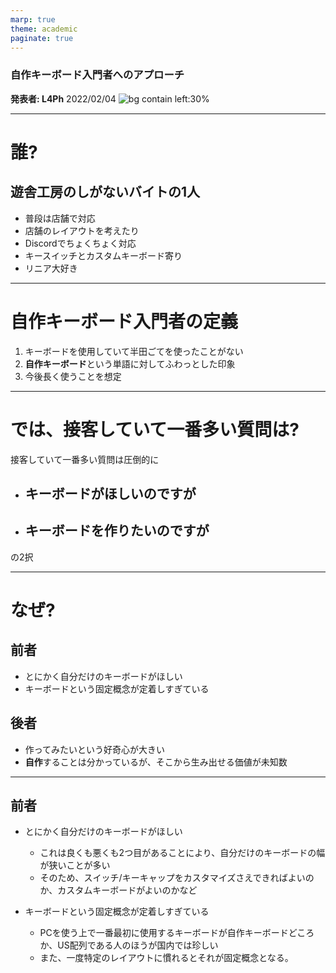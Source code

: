 ```yaml
---
marp: true
theme: academic
paginate: true
---
```

<!-- _class: lead -->
### 自作キーボード入門者へのアプローチ
**発表者: L4Ph**
2022/02/04
![bg contain left:30%](https://github.com/marp-team/marp/raw/main/marp-dark.png)

---
<!-- _header: 自己紹介 -->
<!-- _class: lead -->

# 誰?
## 遊舎工房のしがないバイトの1人

 - 普段は店舗で対応
 - 店舗のレイアウトを考えたり
 - Discordでちょくちょく対応
 - キースイッチとカスタムキーボード寄り
 - リニア大好き

 ---
<!--header: 本題1-->
 # 自作キーボード入門者の定義

 1. キーボードを使用していて半田ごてを使ったことがない
 2. **自作キーボード**という単語に対してふわっとした印象
 3. 今後長く使うことを想定

 ---

# では、接客していて一番多い質問は?

接客していて一番多い質問は圧倒的に
- ## キーボードがほしいのですが
- ## キーボードを作りたいのですが
の2択

---

# なぜ?
## 前者
 - とにかく自分だけのキーボードがほしい
 - キーボードという固定概念が定着しすぎている

## 後者
 - 作ってみたいという好奇心が大きい
 - **自作**することは分かっているが、そこから生み出せる価値が未知数

---
## 前者
 - とにかく自分だけのキーボードがほしい
    - これは良くも悪くも2つ目があることにより、自分だけのキーボードの幅が狭いことが多い
    - そのため、スイッチ/キーキャップをカスタマイズさえできればよいのか、カスタムキーボードがよいのかなど

 - キーボードという固定概念が定着しすぎている
    - PCを使う上で一番最初に使用するキーボードが自作キーボードどころか、US配列である人のほうが国内では珍しい
    - また、一度特定のレイアウトに慣れるとそれが固定概念となる。